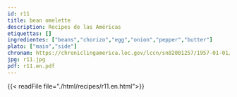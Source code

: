 ```yaml
---
id: r11
title: bean omelette
description: Recipes de las Américas
etiquettas: []
ingredientes: ["beans","chorizo","egg","onion","pepper","butter"]
plato: ["main","side"]
chronam: https://chroniclingamerica.loc.gov/lccn/sn82001257/1957-01-01/ed-1/seq-5/
jpg: r11.jpg
pdf: r11.en.pdf
---
```


{{< readFile file="./html/recipes/r11.en.html">}}